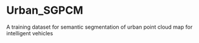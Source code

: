 # Urban_SGPCM
A training dataset for semantic segmentation of urban point cloud map for intelligent vehicles
